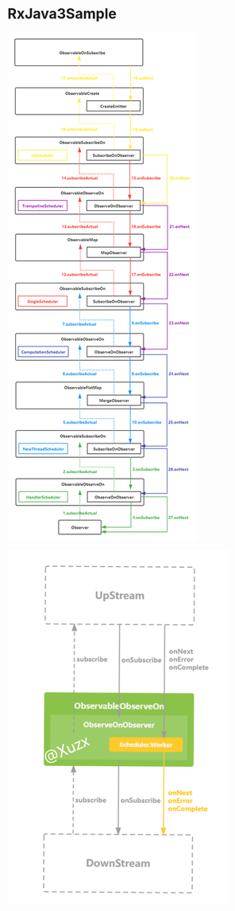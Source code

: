 # RxJava3Sample

![RxJava 线程切换流程](./images/1.png?raw=true)

![observeOn](./images/observeOn.png?raw=true)